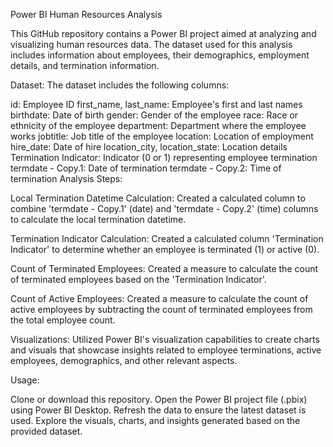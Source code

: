 Power BI Human Resources Analysis

This GitHub repository contains a Power BI project aimed at analyzing and visualizing human resources data. The dataset used for this analysis includes information about employees, their demographics, employment details, and termination information.

Dataset:
The dataset includes the following columns:

id: Employee ID
first_name, last_name: Employee's first and last names
birthdate: Date of birth
gender: Gender of the employee
race: Race or ethnicity of the employee
department: Department where the employee works
jobtitle: Job title of the employee
location: Location of employment
hire_date: Date of hire
location_city, location_state: Location details
Termination Indicator: Indicator (0 or 1) representing employee termination
termdate - Copy.1: Date of termination
termdate - Copy.2: Time of termination
Analysis Steps:

Local Termination Datetime Calculation: Created a calculated column to combine 'termdate - Copy.1' (date) and 'termdate - Copy.2' (time) columns to calculate the local termination datetime.

Termination Indicator Calculation: Created a calculated column 'Termination Indicator' to determine whether an employee is terminated (1) or active (0).

Count of Terminated Employees: Created a measure to calculate the count of terminated employees based on the 'Termination Indicator'.

Count of Active Employees: Created a measure to calculate the count of active employees by subtracting the count of terminated employees from the total employee count.

Visualizations:
Utilized Power BI's visualization capabilities to create charts and visuals that showcase insights related to employee terminations, active employees, demographics, and other relevant aspects.

Usage:

Clone or download this repository.
Open the Power BI project file (.pbix) using Power BI Desktop.
Refresh the data to ensure the latest dataset is used.
Explore the visuals, charts, and insights generated based on the provided dataset.
